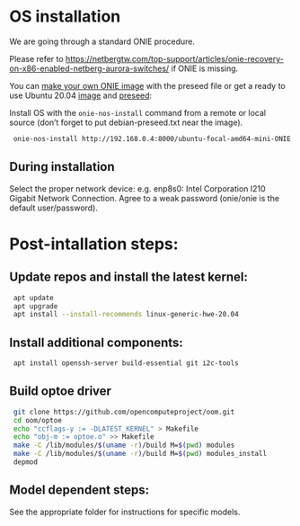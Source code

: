 # OS installation

We are going through a standard ONIE procedure.

Please refer to https://netbergtw.com/top-support/articles/onie-recovery-on-x86-enabled-netberg-aurora-switches/ if ONIE is missing.

You can [make your own ONIE image](https://github.com/opencomputeproject/onie/blob/master/contrib/debian-iso/README.md) with the preseed file or get a ready to use Ubuntu 20.04 [image](http://www.netbergtw.com/wp-content/uploads/Files/ubuntu-focal-amd64-mini-ONIE.bin) and [preseed](http://www.netbergtw.com/wp-content/uploads/Files/debian-preseed.txt):

Install OS with the `onie-nos-install` command from a remote or local source (don’t forget to put debian-preseed.txt near the image).
```bash
 onie-nos-install http://192.168.0.4:8000/ubuntu-focal-amd64-mini-ONIE.bin
```

## During installation

Select the proper network device: e.g. enp8s0: Intel Corporation I210 Gigabit Network Connection.
Agree to a weak password (onie/onie is the default user/password).

# Post-intallation steps:

## Update repos and install the latest kernel:
```bash
 apt update
 apt upgrade
 apt install --install-recommends linux-generic-hwe-20.04
```
## Install additional components:
```bash
 apt install openssh-server build-essential git i2c-tools
```
## Build optoe driver
```bash
 git clone https://github.com/opencomputeproject/oom.git
 cd oom/optoe
 echo "ccflags-y := -DLATEST_KERNEL" > Makefile
 echo "obj-m := optoe.o" >> Makefile
 make -C /lib/modules/$(uname -r)/build M=$(pwd) modules
 make -C /lib/modules/$(uname -r)/build M=$(pwd) modules_install
 depmod
```

## Model dependent steps:

See the appropriate folder for instructions for specific models.
